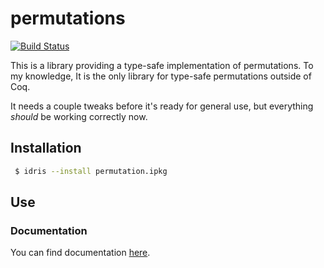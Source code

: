 # permutations

[![Build Status](https://travis-ci.org/vmchale/permutation.svg?branch=master)](https://travis-ci.org/vmchale/permutation)

This is a library providing a type-safe implementation of permutations.
To my knowledge, It is the only library for type-safe permutations outside of
Coq.

It needs a couple tweaks before it's ready for general use, but everything
*should* be working correctly now.

## Installation

```bash
 $ idris --install permutation.ipkg
```

## Use

### Documentation

You can find documentation
[here](https://vmchale.github.io/permutation/index.html).
